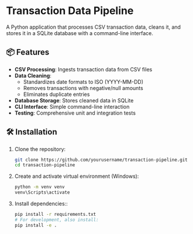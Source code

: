 # Transaction Data Pipeline

A Python application that processes CSV transaction data, cleans it, and stores it in a SQLite database with a command-line interface.

## 📦 Features

- **CSV Processing**: Ingests transaction data from CSV files
- **Data Cleaning**:
  - Standardizes date formats to ISO (YYYY-MM-DD)
  - Removes transactions with negative/null amounts
  - Eliminates duplicate entries
- **Database Storage**: Stores cleaned data in SQLite
- **CLI Interface**: Simple command-line interaction
- **Testing**: Comprehensive unit and integration tests

## 🛠️ Installation

1. Clone the repository:
   ```bash
   git clone https://github.com/yourusername/transaction-pipeline.git
   cd transaction-pipeline
2. Create and activate virtual environment (Windows):
   ```bash
   python -m venv venv
   venv\Scripts\activate
3. Install dependencies::
   ```bash
   pip install -r requirements.txt
   # For development, also install:
   pip install -e .
